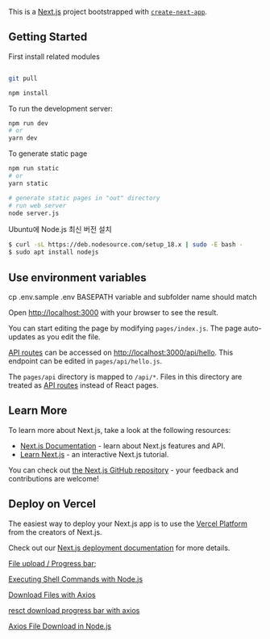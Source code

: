 This is a [Next.js](https://nextjs.org/) project bootstrapped with [`create-next-app`](https://github.com/vercel/next.js/tree/canary/packages/create-next-app).



## Getting Started

First install related modules

```bash

git pull

npm install

```

To run the development server:

```bash
npm run dev
# or
yarn dev
```

To generate static page

```bash
npm run static
# or
yarn static

# generate static pages in "out" directory
# run web server
node server.js
```
Ubuntu에 Node.js 최신 버전 설치

```bash 
$ curl -sL https://deb.nodesource.com/setup_18.x | sudo -E bash -
$ sudo apt install nodejs
```



## Use environment variables

cp .env.sample .env
BASEPATH variable and subfolder name should match

Open [http://localhost:3000](http://localhost:3000) with your browser to see the result.

You can start editing the page by modifying `pages/index.js`. The page auto-updates as you edit the file.

[API routes](https://nextjs.org/docs/api-routes/introduction) can be accessed on [http://localhost:3000/api/hello](http://localhost:3000/api/hello). This endpoint can be edited in `pages/api/hello.js`.

The `pages/api` directory is mapped to `/api/*`. Files in this directory are treated as [API routes](https://nextjs.org/docs/api-routes/introduction) instead of React pages.

## Learn More

To learn more about Next.js, take a look at the following resources:

- [Next.js Documentation](https://nextjs.org/docs) - learn about Next.js features and API.
- [Learn Next.js](https://nextjs.org/learn) - an interactive Next.js tutorial.

You can check out [the Next.js GitHub repository](https://github.com/vercel/next.js/) - your feedback and contributions are welcome!

## Deploy on Vercel

The easiest way to deploy your Next.js app is to use the [Vercel Platform](https://vercel.com/new?utm_medium=default-template&filter=next.js&utm_source=create-next-app&utm_campaign=create-next-app-readme) from the creators of Next.js.

Check out our [Next.js deployment documentation](https://nextjs.org/docs/deployment) for more details.




[File upload / Progress bar](https://gofogo.tistory.com/143);

[Executing Shell Commands with Node.js](https://stackabuse.com/executing-shell-commands-with-node-js/)

[Download Files with Axios](https://thewebtier.com/snippets/download-files-with-axios/)

[resct download progress bar with axios](https://github.com/codegeous/react-component-depot/blob/master/src/pages/FileDownloader/index.js)

[Axios File Download in Node.js](https://futurestud.io/tutorials/download-files-images-with-axios-in-node-js)